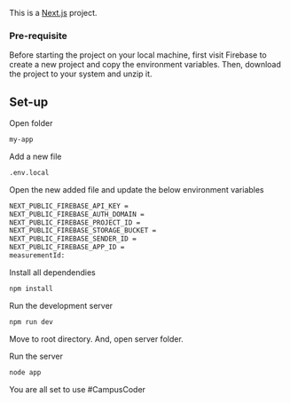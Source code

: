 This is a [Next.js](https://nextjs.org/) project.

### Pre-requisite

Before starting the project on your local machine, first visit Firebase to create a new project and copy the environment variables. Then, download the project to your system and unzip it.

## Set-up

Open folder 
```bash
my-app
```

Add a new file
``` bash
.env.local
```

Open the new added file and update the below environment variables
``` bash
NEXT_PUBLIC_FIREBASE_API_KEY =
NEXT_PUBLIC_FIREBASE_AUTH_DOMAIN = 
NEXT_PUBLIC_FIREBASE_PROJECT_ID = 
NEXT_PUBLIC_FIREBASE_STORAGE_BUCKET =
NEXT_PUBLIC_FIREBASE_SENDER_ID = 
NEXT_PUBLIC_FIREBASE_APP_ID = 
measurementId: 
```

Install all dependendies
```bash
npm install
```

Run the development server
``` bash
npm run dev
```

Move to root directory. And, open server folder.

Run the server
```bash
node app
```

You are all set to use 
#CampusCoder
